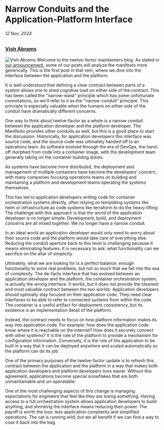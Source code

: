 # Narrow Conduits and the Application-Platform Interface
###### 12 Nov, 2024
### [Vish Abrams](https://github.com/vishvananda)
![Vish Abrams](/images/bios/vish.jpg) Welcome to the twelve-factor maintainters blog. As stated in [our announcement](/blog/open-source-announcement), some of our posts will analyze the manifesto more generically. This is the first post in that vein,  where we dive into the interface between the application and the platform.

It is well understood that defining a clear contract between parts of a system allows one to shed cognitive load on either side of the contract. This has been called the "narrow-waist" principle which has some unfortunate connotations, so we'll refer to it as the "narrow-conduit" principle. This principle is especially valuable when the humans on either side of the conduit have dramatically different concerns.

One way to think about twelve-factor as a whole is a narrow conduit between the application developer and the platform developer. The Manifesto provides other conduits as well, but this is a good place to start the discussion. Historically, for application developers this interface was source code, and the source code was ultimately handed off to an operations team. As software evolved through the era of DevOps, the hand-off morphed from code into a container image, with the development team generally taking on the container building duties.

As systems have become more distributed, the deployment and management of multiple containers have become the developers’ concern, with many companies focusing operations teams on building and maintaining a platform and development teams operating the systems themselves.

This has led to application developers writing code for container orchestration systems directly, often relying on templating systems like helm or infrastructure as code systems like terraform to do the heavy lifting. The challenge with this approach is that the world of the application developer is no longer simple. Development, build, and deployment concerns are all mixed together. We no longer have a narrow conduit.

In an ideal world an application developer would only need to worry about their source code and the platform would take care of everything else. Reducing the conduit aperture back to this level is challenging because it means eliminating features. It is necessary to ask: what functionality can we sacrifice on the altar of simplicity.

Ultimately, what we are looking for is a perfect balance: enough functionality to solve real problems, but not so much that we fall into the sea of complexity. The de-facto interface that has evolved between an application developer and the platform, the container orchestration system, is actually the wrong interface. It works, but it does not provide the cleanest and most valuable contract between the two worlds. Application developers should optimally stay focused on their application code. They need clear interfaces to be able to refer to connected systems from within the code. The container is a useful artifact for deployment consistency, but its existence is an implementation detail of the platform.

Instead, the contract needs to focus on how platform information makes its way into application code. For example: how does the application code know where it is reachable on the internet? How does it securely connect with other systems? It is the role of the platform to provide a mechanism for configuration information. Conversely, it is the role of the application to be built in a way that it can be deployed anywhere and scaled automatically so the platform can do its job.

One of the primary purposes of the twelve-factor update is to refresh this contract between the application and the platform in a way that makes both application developers and platform developers lives easier. Without this agreement, applications become special snowflakes that are both unmaintainable and un-operatable.

One of the most challenging aspects of this change is managing expectations for engineers that feel like they are losing something. Having access to a full orchestration system allows application developers to build anything, and shrinking the interface means reducing their power. The payoff is worth the loss: less application complexity and simplified operations. The cat is running wild, but we all benefit if we can find a way to coax it back into the bag.  
